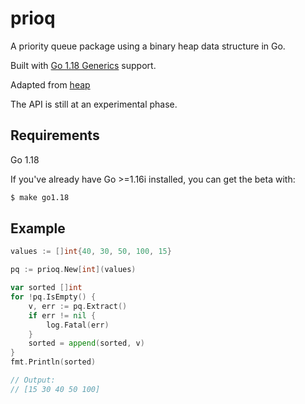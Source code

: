 # prioq

A priority queue package using a binary heap data structure in Go.

Built with [Go 1.18 Generics](https://go.dev/blog/why-generics) support.

Adapted from [heap](https://github.com/fsmiamoto/heap)

The API is still at an experimental phase.

## Requirements

Go 1.18

If you've already have Go >=1.16i installed, you can get the beta with:
```sh
$ make go1.18
```

## Example
```go
values := []int{40, 30, 50, 100, 15}

pq := prioq.New[int](values)

var sorted []int
for !pq.IsEmpty() {
    v, err := pq.Extract()
    if err != nil {
        log.Fatal(err)
    }
    sorted = append(sorted, v)
}
fmt.Println(sorted)

// Output:
// [15 30 40 50 100]
```
